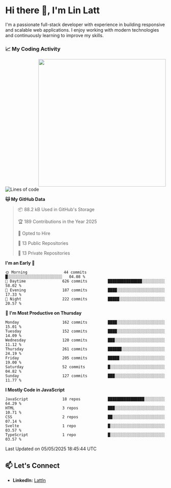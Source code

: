 # Hi there 👋, I'm Lin Latt

I'm a passionate full-stack developer with experience in building responsive and scalable web applications. I enjoy working with modern technologies and continuously learning to improve my skills.

### 📈 My Coding Activity 
<img src="https://github.com/user-attachments/assets/6cec4854-3eec-4600-9120-9be1d3cb2bfe"  width="400px" align="right">

<!--START_SECTION:waka-->
![Lines of code](https://img.shields.io/badge/From%20Hello%20World%20I%27ve%20Written-490.9%20thousand%20lines%20of%20code-blue)

**🐱 My GitHub Data** 

> 📦 88.2 kB Used in GitHub's Storage 
 > 
> 🏆 189 Contributions in the Year 2025
 > 
> 💼 Opted to Hire
 > 
> 📜 13 Public Repositories 
 > 
> 🔑 13 Private Repositories 
 > 
**I'm an Early 🐤** 

```text
🌞 Morning                44 commits          █░░░░░░░░░░░░░░░░░░░░░░░░   04.08 % 
🌆 Daytime                626 commits         ███████████████░░░░░░░░░░   58.02 % 
🌃 Evening                187 commits         ████░░░░░░░░░░░░░░░░░░░░░   17.33 % 
🌙 Night                  222 commits         █████░░░░░░░░░░░░░░░░░░░░   20.57 % 
```
📅 **I'm Most Productive on Thursday** 

```text
Monday                   162 commits         ████░░░░░░░░░░░░░░░░░░░░░   15.01 % 
Tuesday                  152 commits         ████░░░░░░░░░░░░░░░░░░░░░   14.09 % 
Wednesday                120 commits         ███░░░░░░░░░░░░░░░░░░░░░░   11.12 % 
Thursday                 261 commits         ██████░░░░░░░░░░░░░░░░░░░   24.19 % 
Friday                   205 commits         █████░░░░░░░░░░░░░░░░░░░░   19.00 % 
Saturday                 52 commits          █░░░░░░░░░░░░░░░░░░░░░░░░   04.82 % 
Sunday                   127 commits         ███░░░░░░░░░░░░░░░░░░░░░░   11.77 % 
```


**I Mostly Code in JavaScript** 

```text
JavaScript               18 repos            ████████████████░░░░░░░░░   64.29 % 
HTML                     3 repos             ███░░░░░░░░░░░░░░░░░░░░░░   10.71 % 
CSS                      2 repos             ██░░░░░░░░░░░░░░░░░░░░░░░   07.14 % 
Svelte                   1 repo              █░░░░░░░░░░░░░░░░░░░░░░░░   03.57 % 
TypeScript               1 repo              █░░░░░░░░░░░░░░░░░░░░░░░░   03.57 % 
```




 Last Updated on 05/05/2025 18:45:44 UTC
<!--END_SECTION:waka-->

## 📫 Let's Connect

- **LinkedIn:** [Lattln](https://linkedin.com/in/lin-latt)
<!-- - **Portfolio:** [Your Portfolio](https://yourportfolio.com) -->
